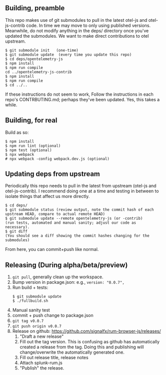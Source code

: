 ## Building, preamble
This repo makes use of git submodules to pull in the latest otel-js and otel-js-contrib code.  In time we may move to only using
published versions.  Meanwhile, do not modify anything in the deps/ directory once you've updated the submodules.  We want to make
direct contributions to otel upstream.

```
$ git submodule init   (one-time)
$ git submodule update  (every time you update this repo)
$ cd deps/opentelemetry-js
$ npm install
$ npm run compile
cd ../opentelemetry-js-contrib
$ npm install
$ npm run compile
$ cd ../..
```

If these instructions do not seem to work, Follow the instructions in each repo's CONTRBUTING.md; perhaps they've been updated.
Yes, this takes a while.

## Building, for real
Build as so:

```
$ npm install
$ npm run lint (optional)
$ npm test (optional)
$ npx webpack
# npx webpack -config webpack.dev.js (optional)
```


## Updating deps from upstream

Periodically this repo needs to pull in the latest from upstream (otel-js and otel-js-contrib).  I recommend doing one at a time
and testing in between to isolate things that affect us more directly.

```
$ cd deps/
$ git submodule status (review output, note the commit hash of each upstream HEAD, compare to actual remote HEAD)
$ git submodule update --remote opentelemetry-js (or -contrib)
(run tests, automated and manual sanity; adjust our code as necessary).
$ git diff
(You should see a diff showing the commit hashes changing for the submodules)
```

From here, you can commit+push like normal.


## Releasing (During alpha/beta/preview)

1. `git pull`, generally clean up the workspace.
1. Bump version in package.json: e.g., `version: "0.0.7",`
1. Run build + tests:
    ```
    $ git submodule update
    $ ./fullbuild.sh
    ```
1. Manual sanity test
1. commit + push change to package.json
1. `git tag v0.0.7`
1. `git push origin v0.0.7`
1. Release on github: https://github.com/signalfx/rum-browser-js/releases/
    1. "Draft a new release"
    1. Fill out the tag version.  This is confusing as github has automatically created a 
       release from the tag.  Doing this and publishing will change/overwrite the automatically
       generated one.
    1. Fill out release title, release notes
    1. Attach splunk-rum.js
    1. "Publish" the release.
